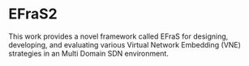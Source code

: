 # EFraS2
This work provides a novel framework called EFraS for designing, developing, and evaluating various Virtual Network Embedding (VNE) strategies in an Multi Domain SDN environment.
